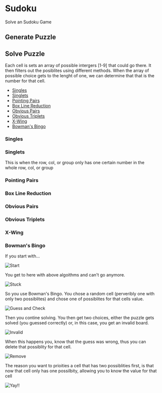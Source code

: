 # Sudoku
Solve an Sudoku Game

## Generate Puzzle


## Solve Puzzle
Each cell is sets an array of possible intergers \[1-9\] that could go there. It then filters out the posiblites using different methods. When the array of possible choice gets to the lenght of one, we can determine that that is the number for that cell.

* [Singles](#singles)
* [Singlets](#singlets)
* [Pointing Pairs](#pointing-pairs)
* [Box Line Reduction](#box-line-reduction)
* [Obvious Pairs](#obvious-pairs)
* [Obvious Triplets](#obvious-triplets)
* [X-Wing](#x-wing)
* [Bowman's Bingo](#bowmans-bingo)

### Singles

### Singlets
This is when the row, col, or group only has one certain number in the whole row, col, or group

### Pointing Pairs

### Box Line Reduction

### Obvious Pairs

### Obvious Triplets

### X-Wing

### Bowman's Bingo
If you start with...

![Start](/Images/Bowmans_Bingo/image_0.png)

You get to here with above algoithms and can't go anymore. 

![Stuck](/Images/Bowmans_Bingo/image_1.png)

So you use Bowman's Bingo. You chose a random cell (perveribly one with only two possiblites) and chose one of possiblites for that cells value.

![Guess and Check](/Images/Bowmans_Bingo/image_2.png)

Then you contine solving. You then get two choices, either the puzzle gets solved (you guessed correctly) or, in this case, you get an invalid board.

![Invalid](/Images/Bowmans_Bingo/image_3.png)

When this happens you, know that the guess was wrong, thus you can delete that possiblity for that cell.

![Remove](/Images/Bowmans_Bingo/image_4.png)

The reason you want to prioities a cell that has two possiblities first, is that now that cell only has one possilbity, allowing you to know the value for that cell

![Yay!!](/Images/Bowmans_Bingo/image_5.png)
